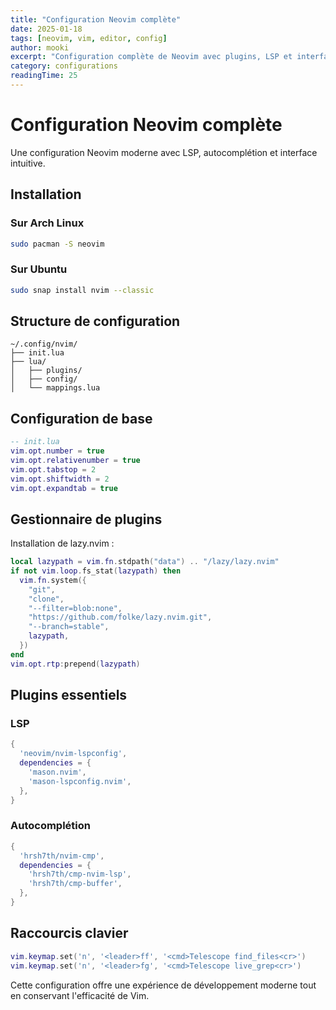 ```yaml
---
title: "Configuration Neovim complète"
date: 2025-01-18
tags: [neovim, vim, editor, config]
author: mooki
excerpt: "Configuration complète de Neovim avec plugins, LSP et interface moderne"
category: configurations
readingTime: 25
---
```


# Configuration Neovim complète

Une configuration Neovim moderne avec LSP, autocomplétion et interface intuitive.

## Installation

### Sur Arch Linux

```bash
sudo pacman -S neovim
```

### Sur Ubuntu

```bash
sudo snap install nvim --classic
```

## Structure de configuration

```
~/.config/nvim/
├── init.lua
├── lua/
│   ├── plugins/
│   ├── config/
│   └── mappings.lua
```

## Configuration de base

```lua
-- init.lua
vim.opt.number = true
vim.opt.relativenumber = true
vim.opt.tabstop = 2
vim.opt.shiftwidth = 2
vim.opt.expandtab = true
```

## Gestionnaire de plugins

Installation de lazy.nvim :

```lua
local lazypath = vim.fn.stdpath("data") .. "/lazy/lazy.nvim"
if not vim.loop.fs_stat(lazypath) then
  vim.fn.system({
    "git",
    "clone",
    "--filter=blob:none",
    "https://github.com/folke/lazy.nvim.git",
    "--branch=stable",
    lazypath,
  })
end
vim.opt.rtp:prepend(lazypath)
```

## Plugins essentiels

### LSP

```lua
{
  'neovim/nvim-lspconfig',
  dependencies = {
    'mason.nvim',
    'mason-lspconfig.nvim',
  },
}
```

### Autocomplétion

```lua
{
  'hrsh7th/nvim-cmp',
  dependencies = {
    'hrsh7th/cmp-nvim-lsp',
    'hrsh7th/cmp-buffer',
  },
}
```

## Raccourcis clavier

```lua
vim.keymap.set('n', '<leader>ff', '<cmd>Telescope find_files<cr>')
vim.keymap.set('n', '<leader>fg', '<cmd>Telescope live_grep<cr>')
```

Cette configuration offre une expérience de développement moderne tout en conservant l'efficacité de Vim.